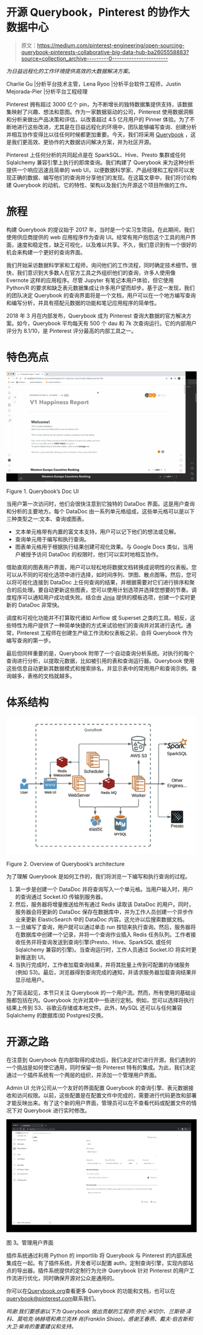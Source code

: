 # 开源 Querybook，Pinterest 的协作大数据中心

> 原文：<https://medium.com/pinterest-engineering/open-sourcing-querybook-pinterests-collaborative-big-data-hub-ba2605558883?source=collection_archive---------0----------------------->

*为日益远程化的工作环境提供高效的大数据解决方案。*

Charlie Gu |分析平台技术主管，Lena Ryoo |分析平台软件工程师，Justin Mejorada-Pier |分析平台工程经理

Pinterest 拥有超过 3000 亿个 pin，为不断增长的独特数据集提供支持，该数据集映射了兴趣、想法和意图。作为一家数据驱动的公司，Pinterest 使用数据洞察和分析来做出产品决策和评估，以改善超过 4.5 亿月用户的 Pinner 体验。为了不断地进行这些改进，尤其是在日益远程化的环境中，团队能够编写查询、创建分析并相互协作变得比以往任何时候都更加重要。今天，我们将采用 [Querybook](http://querybook.org) ，这是我们更高效、更协作的大数据访问解决方案，并为社区开源。

Pinterest 上任何分析的共同起点是在 SparkSQL、Hive、Presto 集群或任何 Sqlalchemy 兼容引擎上执行的即席查询。我们构建了 Querybook 来为这种分析提供一个响应迅速且简单的 web UI，以便数据科学家、产品经理和工程师可以发现正确的数据、编写他们的查询并分享他们的发现。在这篇文章中，我们将讨论构建 Querybook 的动机、它的特性、架构以及我们为开源这个项目所做的工作。

# 旅程

构建 Querybook 的提议始于 2017 年，当时是一个实习生项目。在此期间，我们使用供应商提供的 web 应用程序作为查询 UI。经常有用户抱怨这个工具的用户界面，速度和稳定性，缺乏可视化，以及难以共享。不久，我们意识到有一个很好的机会来构建一个更好的查询界面。

我们开始采访数据科学家和工程师，询问他们的工作流程，同时确定技术细节。很快，我们意识到大多数人在官方工具之外组织他们的查询，许多人使用像 Evernote 这样的应用程序。尽管 Jupyter 有笔记本用户体验，但它使用 Python/R 的要求和缺乏表元数据集成让许多用户望而却步。基于这一发现，我们的团队决定 Querybook 的查询界面将是一个文档，用户可以在一个地方编写查询和编写分析，并具有搭配元数据的功能和笔记应用程序的简单性。

2018 年 3 月在内部发布，Querybook 成为 Pinterest 查询大数据的官方解决方案。如今，Querybook 平均每天有 500 个 dau 和 7k 次查询运行。它的内部用户评分为 8.1/10，是 Pinterest 评分最高的内部工具之一。

# 特色亮点

![](img/d1ca7af431bfe46f73323699d0a25a4c.png)

Figure 1\. Querybook’s Doc UI

当用户第一次访问时，他们会很快注意到它独特的 DataDoc 界面。这是用户查询和分析的主要地方。每个 DataDoc 由一系列单元格组成，这些单元格可以是以下三种类型之一:文本、查询或图表。

*   文本单元格带有内置的富文本支持，用户可以记下他们的想法或见解。
*   查询单元用于编写和执行查询。
*   图表单元格用于根据执行结果创建可视化效果。与 Google Docs 类似，当用户被授予访问 DataDoc 的权限时，他们可以实时地相互协作。

借助直观的图表用户界面，用户可以轻松地将数据文档转换成说明性的仪表板。您可以从不同的可视化选项中进行选择，如时间序列、饼图、散点图等。然后，您可以将可视化连接到 DataDoc 上任何查询的结果，并根据需要对它们进行排序和聚合的后处理。要自动更新这些图表，您可以使用计划选项并选择您想要的节奏。调度程序可以通知用户成功或失败。结合由 [Jinja](https://jinja.palletsprojects.com/en/2.11.x/) 提供的模板选项，创建一个实时更新的 DataDoc 非常快。

调度和可视化功能并不打算取代诸如 Airflow 或 Superset 之类的工具。相反，这些特性为用户提供了一种简单快捷的方式来试验他们的查询并对其进行迭代。通常，Pinterest 工程师在创建生产级工作流和仪表板之前，会将 Querybook 作为编写查询的第一步。

最后但同样重要的是，Querybook 附带了一个自动查询分析系统。对执行的每个查询进行分析，以提取元数据，比如被引用的表和查询运行器。Querybook 使用这些信息自动更新其数据模式和搜索排名，并显示表中的常用用户和查询示例。查询越多，表格的文档就越多。

# 体系结构

![](img/ef51b04314ca2860773c8a027b6a6cc9.png)

Figure 2\. Overview of Querybook’s architecture

为了理解 Querybook 是如何工作的，我们将浏览一下编写和执行查询的过程。

1.  第一步是创建一个 DataDoc 并将查询写入一个单元格。当用户输入时，用户的查询通过 Socket.IO 传输到服务器。
2.  然后，服务器将增量推送给所有通过 Redis 读取该 DataDoc 的用户。同时，服务器会将更新的 DataDoc 保存在数据库中，并为工作人员创建一个异步作业来更新 ElasticSearch 中的 DataDoc 内容。这允许以后搜索数据文档。
3.  一旦编写了查询，用户就可以通过单击 run 按钮来执行查询。然后，服务器将在数据库中创建一个记录，并将一个查询作业插入 Redis 任务队列。工作者接收任务并将查询发送到查询引擎(Presto、Hive、SparkSQL 或任何 Sqlalchemy 兼容的引擎)。当查询运行时，工作人员通过 Socket.IO 将实时更新推送到 UI。
4.  当执行完成时，工作者加载查询结果，并将其批量上传到可配置的存储服务(例如 S3)。最后，浏览器得到查询完成的通知，并请求服务器加载查询结果并显示给用户。

为了简洁起见，本节只关注 Querybook 的一个用户流。然而，所有使用的基础设施都包括在内。Querybook 允许对其中一些进行定制。例如，您可以选择将执行结果上传到 S3、谷歌云存储或本地文件。此外，MySQL 还可以与任何兼容 Sqlalchemy 的数据库(如 Postgres)交换。

# 开源之路

在注意到 Querybook 在内部取得的成功后，我们决定对它进行开源。我们遇到的一个挑战是如何使它通用，同时保留一些 Pinterest 特有的集成。为此，我们决定通过一个插件系统有一个两层的组织，并添加一个管理用户界面。

Admin UI 允许公司从一个友好的界面配置 Querybook 的查询引擎、表元数据接收和访问权限。以前，这些配置是在配置文件中完成的，需要进行代码更改和部署才能反映出来。有了这个新的用户界面，管理员可以在不查看代码或配置文件的情况下对 Querybook 进行实时修改。

![](img/df081aeeec5c8898cb112e7c664b528e.png)

图 3。管理用户界面

插件系统通过利用 Python 的 importlib 将 Querybook 与 Pinterest 的内部系统集成在一起。有了插件系统，开发者可以配置 auth，定制查询引擎，实现内部站点的导出器。插件系统提供的定制行为允许 Querybook 针对 Pinterest 的用户工作流进行优化，同时确保开源对公众是通用的。

你可以在[Querybook.org](http://querybook.org/)查看更多 Querybook 的功能和文档，也可以在[querybook@pinterest.com](mailto:querybook@pinterest.com)联系我们。

*鸣谢:我们要感谢以下为 Querybook 做出贡献的工程师:劳伦·米切尔、兰斯顿·泽科、莫哈克·纳赫塔和弗兰克林·肖(Franklin Shiao)。感谢王春燕、戴夫·伯吉斯和大卫·柴肯的重要建议和支持。*